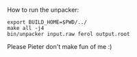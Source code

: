 How to run the unpacker:

```
export BUILD_HOME=$PWD/../
make all -j4
bin/unpacker input.raw ferol output.root
```

Please Pieter don't make fun of me :)
